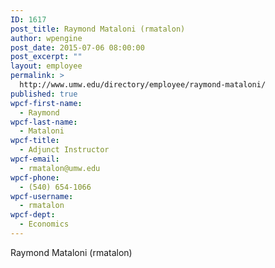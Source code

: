 ```yaml
---
ID: 1617
post_title: Raymond Mataloni (rmatalon)
author: wpengine
post_date: 2015-07-06 08:00:00
post_excerpt: ""
layout: employee
permalink: >
  http://www.umw.edu/directory/employee/raymond-mataloni/
published: true
wpcf-first-name:
  - Raymond
wpcf-last-name:
  - Mataloni
wpcf-title:
  - Adjunct Instructor
wpcf-email:
  - rmatalon@umw.edu
wpcf-phone:
  - (540) 654-1066
wpcf-username:
  - rmatalon
wpcf-dept:
  - Economics
---
```

Raymond Mataloni (rmatalon)